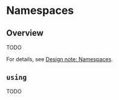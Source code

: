 
# Namespaces

## Overview

TODO

For details, see [Design note: Namespaces](https://github.com/hsutter/cppfront/wiki/Design-note%3A-Namespaces).


## `using`

TODO

